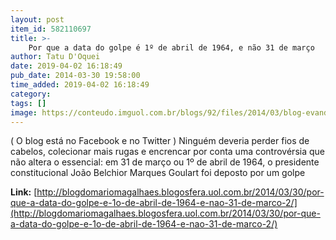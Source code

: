 ```yaml
---
layout: post
item_id: 582110697
title: >-
    Por que a data do golpe é 1º de abril de 1964, e não 31 de março
author: Tatu D'Oquei
date: 2019-04-02 16:18:49
pub_date: 2014-03-30 19:58:00
time_added: 2019-04-02 16:18:49
category: 
tags: []
image: https://conteudo.imguol.com.br/blogs/92/files/2014/03/blog-evandro-teixeira-1964.png
---
```


( O blog está no Facebook e no Twitter ) Ninguém deveria perder fios de cabelos, colecionar mais rugas e encrencar por conta uma controvérsia que não altera o essencial: em 31 de março ou 1º de abril de 1964, o presidente constitucional João Belchior Marques Goulart foi deposto por um golpe

**Link:** [http://blogdomariomagalhaes.blogosfera.uol.com.br/2014/03/30/por-que-a-data-do-golpe-e-1o-de-abril-de-1964-e-nao-31-de-marco-2/](http://blogdomariomagalhaes.blogosfera.uol.com.br/2014/03/30/por-que-a-data-do-golpe-e-1o-de-abril-de-1964-e-nao-31-de-marco-2/)

